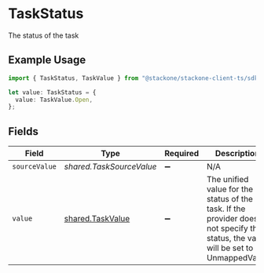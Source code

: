 # TaskStatus

The status of the task

## Example Usage

```typescript
import { TaskStatus, TaskValue } from "@stackone/stackone-client-ts/sdk/models/shared";

let value: TaskStatus = {
  value: TaskValue.Open,
};
```

## Fields

| Field                                                                                                                              | Type                                                                                                                               | Required                                                                                                                           | Description                                                                                                                        | Example                                                                                                                            |
| ---------------------------------------------------------------------------------------------------------------------------------- | ---------------------------------------------------------------------------------------------------------------------------------- | ---------------------------------------------------------------------------------------------------------------------------------- | ---------------------------------------------------------------------------------------------------------------------------------- | ---------------------------------------------------------------------------------------------------------------------------------- |
| `sourceValue`                                                                                                                      | *shared.TaskSourceValue*                                                                                                           | :heavy_minus_sign:                                                                                                                 | N/A                                                                                                                                |                                                                                                                                    |
| `value`                                                                                                                            | [shared.TaskValue](../../../sdk/models/shared/taskvalue.md)                                                                        | :heavy_minus_sign:                                                                                                                 | The unified value for the status of the task. If the provider does not specify this status, the value will be set to UnmappedValue | open                                                                                                                               |